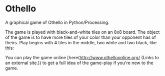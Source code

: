 # Othello
 A graphical game of Othello in Python/Processing. 
 
 The game is played with black-and-white tiles on an 8x8 board. The object of the game is to have more tiles of your color than your opponent has of theirs. Play begins with 4 tiles in the middle, two white and two black, like this:


You can play the game online [here(http://www.othelloonline.org/ (Links to an external site.)) to get a full idea of the game-play if you're new to the game.
